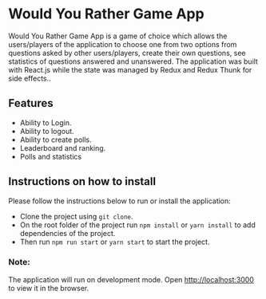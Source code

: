 # Would You Rather Game App

Would You Rather Game App is a game of choice which allows the users/players of the application to choose one from two options from questions asked by other users/players, create their own questions, see statistics of questions answered and unanswered. The application was built with React.js while the state was managed by Redux and Redux Thunk for side effects..

## Features

* Ability to Login.
* Ability to logout.
* Ability to create polls.
* Leaderboard and ranking.
* Polls and statistics

## Instructions on how to install

Please follow the instructions below to run or install the application:

* Clone the project using `git clone`.
* On the root folder of the project run `npm install` or `yarn install` to add dependencies of the project.
* Then run `npm run start` or `yarn start` to start the project. 

### Note:

The application will run on development mode.
Open [http://localhost:3000](http://localhost:3000) to view it in the browser.
